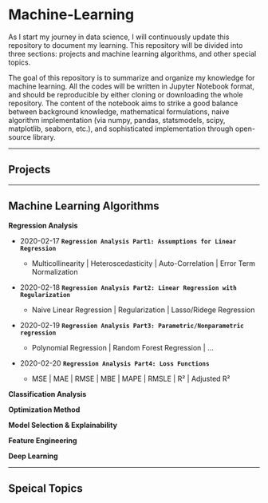 # Machine-Learning

As I start my journey in data science, I will continuously update this repository to document my learning. This repository will be divided into three sections: projects and machine learning algorithms, and other special topics.

The goal of this repository is to summarize and organize my knowledge for machine learning. All the codes will be written in Jupyter Notebook format, and should be reproducible by either cloning or downloading the whole repository. The content of the notebook aims to strike a good balance between background knowledge, mathematical formulations, naive algorithm implementation (via numpy, pandas, statsmodels, scipy, matplotlib, seaborn, etc.), and sophisticated implementation through open-source library.

---
## Projects




---
## Machine Learning Algorithms

**Regression Analysis**
* 2020-02-17 **`Regression Analysis Part1: Assumptions for Linear Regression`**
    * Multicollinearity | Heteroscedasticity | Auto-Correlation | Error Term Normalization
  
* 2020-02-18 **`Regression Analysis Part2: Linear Regression with Regularization`**
    * Naive Linear Regression | Regularization | Lasso/Ridege Regression

* 2020-02-19 **`Regression Analysis Part3: Parametric/Nonparametric regression`**
    * Polynomial Regression | Random Forest Regression | ...

* 2020-02-20 **`Regression Analysis Part4: Loss Functions`**
    * MSE | MAE | RMSE | MBE | MAPE | RMSLE | R² | Adjusted R²

**Classification Analysis**



**Optimization Method**


**Model Selection & Explainability**


**Feature Engineering**


**Deep Learning**



---
## Speical Topics

